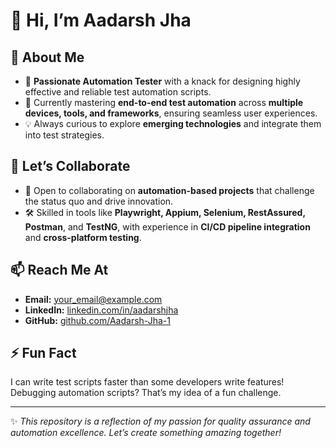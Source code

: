 
# 👋 Hi, I’m Aadarsh Jha

## 🚀 About Me
- 👀 **Passionate Automation Tester** with a knack for designing highly effective and reliable test automation scripts.
- 🌱 Currently mastering **end-to-end test automation** across **multiple devices, tools, and frameworks**, ensuring seamless user experiences.
- 💡 Always curious to explore **emerging technologies** and integrate them into test strategies.

## 🤝 Let’s Collaborate
- 💞️ Open to collaborating on **automation-based projects** that challenge the status quo and drive innovation.
- 🛠 Skilled in tools like **Playwright, Appium, Selenium, RestAssured, Postman**, and **TestNG**, with experience in **CI/CD pipeline integration** and **cross-platform testing**.

## 📫 Reach Me At
- **Email:** [your_email@example.com](mailto:your_email@example.com)
- **LinkedIn:** [linkedin.com/in/aadarshjha](https://linkedin.com/in/aadarshjha)
- **GitHub:** [github.com/Aadarsh-Jha-1](https://github.com/Aadarsh-Jha-1)

## ⚡ Fun Fact
I can write test scripts faster than some developers write features! Debugging automation scripts? That’s my idea of a fun challenge.

---
✨ *This repository is a reflection of my passion for quality assurance and automation excellence. Let’s create something amazing together!*
